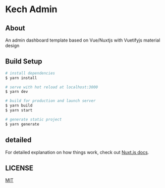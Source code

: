 # Kech Admin

## About

An admin dashboard template based on Vue/Nuxtjs with Vuetifyjs material design

## Build Setup

```bash
# install dependencies
$ yarn install

# serve with hot reload at localhost:3000
$ yarn dev

# build for production and launch server
$ yarn build
$ yarn start

# generate static project
$ yarn generate
```

## detailed

For detailed explanation on how things work, check out [Nuxt.js docs](https://nuxtjs.org).

## LICENSE

[MIT](./LICENSE)
